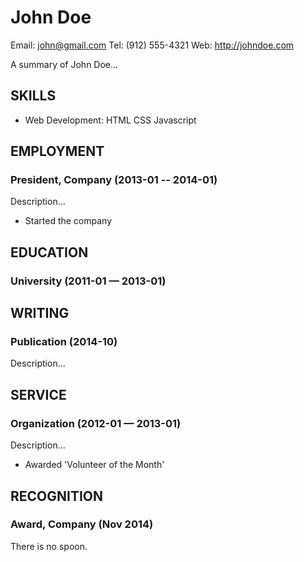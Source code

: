 John Doe
============
Email: john@gmail.com
Tel: (912) 555-4321
Web: http://johndoe.com

A summary of John Doe...

## SKILLS

  - Web Development: HTML CSS Javascript 

## EMPLOYMENT

### President, Company (2013-01 -- 2014-01)
Description...
  - Started the company


## EDUCATION

### University (2011-01 — 2013-01)

## WRITING

### Publication (2014-10)
Description...

## SERVICE

### Organization (2012-01 — 2013-01)
Description...
  - Awarded 'Volunteer of the Month'

## RECOGNITION

### Award, Company (Nov 2014)
There is no spoon.
